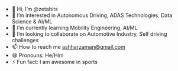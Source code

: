 - 👋 Hi, I’m @zetabits
- 👀 I’m interested in Autonomous Driving, ADAS Technologies, Data Science & AI/ML
- 🌱 I’m currently learning Mobility Engineering, AI/ML
- 💞️ I’m looking to collaborate on Automotive Industry, Self driving challenges
- 📫 How to reach me ashharzaman@gmail.com
- 😄 Pronouns: He/Him
- ⚡ Fun fact: I am awesome in sports

<!---
zetabits/zetabits is a ✨ special ✨ repository because its `README.md` (this file) appears on your GitHub profile.
You can click the Preview link to take a look at your changes.
--->
